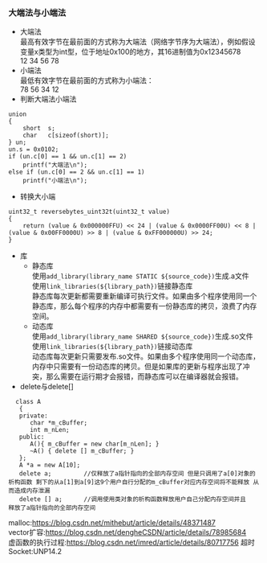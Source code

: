 ### 大端法与小端法
* 大端法  
最高有效字节在最前面的方式称为大端法（网络字节序为大端法），例如假设变量x类型为int型，位于地址0x100的地方，其16进制值为0x12345678  
12  34	56	78  
* 小端法  
最低有效字节在最前面的方式称为小端法：  
78	56	34	12
* 判断大端法小端法
```
union 
{
    short  s;
    char   c[sizeof(short)];
} un;
un.s = 0x0102;
if (un.c[0] == 1 && un.c[1] == 2)
    printf("大端法\n");
else if (un.c[0] == 2 && un.c[1] == 1)
    printf("小端法\n");
```
* 转换大小端
```
uint32_t reversebytes_uint32t(uint32_t value)
{
    return (value & 0x000000FFU) << 24 | (value & 0x0000FF00U) << 8 | (value & 0x00FF0000U) >> 8 | (value & 0xFF000000U) >> 24; 
}
``` 
* 库  
   * 静态库  
   使用`add_library(library_name STATIC ${source_code})`生成.a文件  
   使用`link_libraries(${library_path})`链接静态库  
   静态库每次更新都需要重新编译可执行文件。如果由多个程序使用同一个静态库，那么每个程序的内存中都需要有一份静态库的拷贝，浪费了内存空间。  
   * 动态库  
   使用`add_library(library_name SHARED ${source_code})`生成.so文件  
   使用`link_libraries(${library_path})`链接动态库  
   动态库每次更新只需要发布.so文件。如果由多个程序使用同一个动态库，内存中只需要有一份动态库的拷贝。但是如果库的更新与程序出现了冲突，那么需要在运行期才会报错，而静态库可以在编译器就会报错。  
* delete与delete[]  
```
  class A
   {
   private:
      char *m_cBuffer;
      int m_nLen;
   public:
      A(){ m_cBuffer = new char[m_nLen]; }
      ~A() { delete [] m_cBuffer; }
   };
   A *a = new A[10];
   delete a;         //仅释放了a指针指向的全部内存空间 但是只调用了a[0]对象的析构函数 剩下的从a[1]到a[9]这9个用户自行分配的m_cBuffer对应内存空间将不能释放 从而造成内存泄漏
   delete [] a;      //调用使用类对象的析构函数释放用户自己分配内存空间并且   释放了a指针指向的全部内存空间
```
malloc:https://blog.csdn.net/mithebut/article/details/48371487  
vector扩容:https://blog.csdn.net/dengheCSDN/article/details/78985684  
虚函数的执行过程:https://blog.csdn.net/imred/article/details/80717756 
超时Socket:UNP14.2 